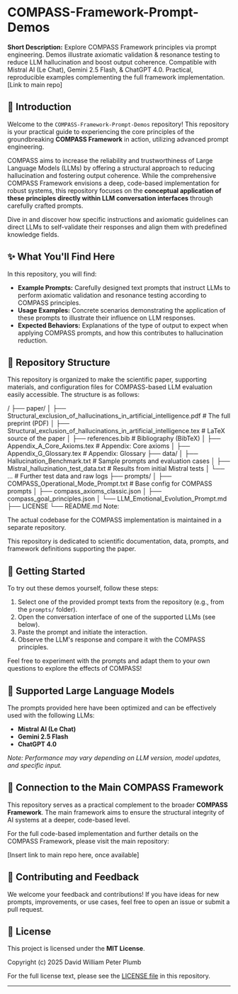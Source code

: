 # COMPASS-Framework-Prompt-Demos

**Short Description:** Explore COMPASS Framework principles via prompt engineering. Demos illustrate axiomatic validation & resonance testing to reduce LLM hallucination and boost output coherence. Compatible with Mistral AI (Le Chat), Gemini 2.5 Flash, & ChatGPT 4.0. Practical, reproducible examples complementing the full framework implementation. [Link to main repo]

## 🌟 Introduction

Welcome to the `COMPASS-Framework-Prompt-Demos` repository! This repository is your practical guide to experiencing the core principles of the groundbreaking **COMPASS Framework** in action, utilizing advanced prompt engineering.

COMPASS aims to increase the reliability and trustworthiness of Large Language Models (LLMs) by offering a structural approach to reducing hallucination and fostering output coherence. While the comprehensive COMPASS Framework envisions a deep, code-based implementation for robust systems, this repository focuses on the **conceptual application of these principles directly within LLM conversation interfaces** through carefully crafted prompts.

Dive in and discover how specific instructions and axiomatic guidelines can direct LLMs to self-validate their responses and align them with predefined knowledge fields.

## ✨ What You'll Find Here

In this repository, you will find:

* **Example Prompts:** Carefully designed text prompts that instruct LLMs to perform axiomatic validation and resonance testing according to COMPASS principles.
* **Usage Examples:** Concrete scenarios demonstrating the application of these prompts to illustrate their influence on LLM responses.
* **Expected Behaviors:** Explanations of the type of output to expect when applying COMPASS prompts, and how this contributes to hallucination reduction.

## 📁 Repository Structure
This repository is organized to make the scientific paper, supporting materials, and configuration files for COMPASS-based LLM evaluation easily accessible. The structure is as follows:

/
├── paper/
│   ├── Structural_exclusion_of_hallucinations_in_artificial_intelligence.pdf   # The full preprint (PDF)
│   ├── Structural_exclusion_of_hallucinations_in_artificial_intelligence.tex   # LaTeX source of the paper
│   ├── references.bib                                                         # Bibliography (BibTeX)
│   ├── Appendix_A_Core_Axioms.tex                                             # Appendix: Core axioms
│   ├── Appendix_G_Glossary.tex                                                # Appendix: Glossary
├── data/
│   ├── Hallucination_Benchmark.txt           # Sample prompts and evaluation cases
│   ├── Mistral_halluzination_test_data.txt  # Results from initial Mistral tests
│   └── ...                                  # Further test data and raw logs
├── prompts/
│   ├── COMPASS_Operational_Mode_Prompt.txt      # Base config for COMPASS prompts
│   ├── compass_axioms_classic.json
│   ├── compass_goal_principles.json
│   └── LLM_Emotional_Evolution_Prompt.md               
├── LICENSE
└── README.md
Note:

The actual codebase for the COMPASS implementation is maintained in a separate repository.

This repository is dedicated to scientific documentation, data, prompts, and framework definitions supporting the paper.

## 🚀 Getting Started

To try out these demos yourself, follow these steps:

1.  Select one of the provided prompt texts from the repository (e.g., from the `prompts/` folder).
2.  Open the conversation interface of one of the supported LLMs (see below).
3.  Paste the prompt and initiate the interaction.
4.  Observe the LLM's response and compare it with the COMPASS principles.

Feel free to experiment with the prompts and adapt them to your own questions to explore the effects of COMPASS!

## 🤖 Supported Large Language Models

The prompts provided here have been optimized and can be effectively used with the following LLMs:

* **Mistral AI (Le Chat)**
* **Gemini 2.5 Flash**
* **ChatGPT 4.0**

*Note: Performance may vary depending on LLM version, model updates, and specific input.*

## 🔗 Connection to the Main COMPASS Framework

This repository serves as a practical complement to the broader **COMPASS Framework**. The main framework aims to ensure the structural integrity of AI systems at a deeper, code-based level.

For the full code-based implementation and further details on the COMPASS Framework, please visit the main repository:

[Insert link to main repo here, once available]

## 🤝 Contributing and Feedback

We welcome your feedback and contributions! If you have ideas for new prompts, improvements, or use cases, feel free to open an issue or submit a pull request.

## 📄 License

This project is licensed under the **MIT License**.

Copyright (c) 2025 David William Peter Plumb

For the full license text, please see the [LICENSE file](LICENSE) in this repository.

---
